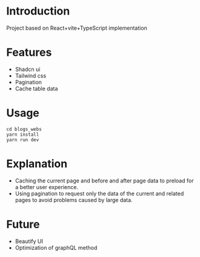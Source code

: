 # Introduction

Project based on React+vite+TypeScript implementation

# Features
- Shadcn ui
- Tailwind css
- Pagination
- Cache table data

# Usage
```shell
cd blogs_webs
yarn install
yarn run dev
```

# Explanation
- Caching the current page and before and after page data to preload for a better user experience.
- Using pagination to request only the data of the current and related pages to avoid problems caused by large data.

# Future
- Beautify UI
- Optimization of graphQL method